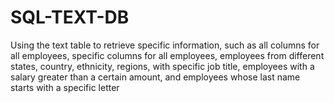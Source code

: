 # SQL-TEXT-DB
Using the text table to retrieve specific information, such as all columns for all employees, specific columns for all employees, employees from different states, country, ethnicity, regions, with  specific job title, employees with a salary greater than a certain amount, and employees whose last name starts with a specific letter
